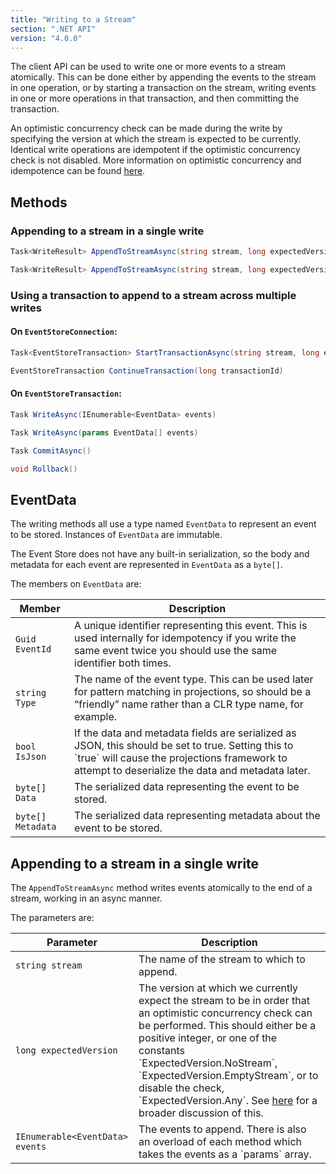 ```yaml
---
title: "Writing to a Stream"
section: ".NET API"
version: "4.0.0"
---
```


The client API can be used to write one or more events to a stream atomically. This can be done either by appending the events to the stream in one operation, or by starting a transaction on the stream, writing events in one or more operations in that transaction, and then committing the transaction.

An optimistic concurrency check can be made during the write by specifying the version at which the stream is expected to be currently. Identical write operations are idempotent if the optimistic concurrency check is not disabled. More information on optimistic concurrency and idempotence can be found [here](../optimistic-concurrency-and-idempotence).

## Methods

### Appending to a stream in a single write

```csharp
Task<WriteResult> AppendToStreamAsync(string stream, long expectedVersion, IEnumerable<EventData> events)
```

```csharp
Task<WriteResult> AppendToStreamAsync(string stream, long expectedVersion, params EventData[] events)
```

### Using a transaction to append to a stream across multiple writes

#### On `EventStoreConnection`:

```csharp
Task<EventStoreTransaction> StartTransactionAsync(string stream, long expectedVersion)
```

```csharp
EventStoreTransaction ContinueTransaction(long transactionId)
```

#### On `EventStoreTransaction`:

```csharp
Task WriteAsync(IEnumerable<EventData> events)
```

```csharp
Task WriteAsync(params EventData[] events)
```

```csharp
Task CommitAsync()
```

```csharp
void Rollback()
```

## EventData

The writing methods all use a type named `EventData` to represent an event to be stored. Instances of `EventData` are immutable.

The Event Store does not have any built-in serialization, so the body and metadata for each event are represented in `EventData` as a `byte[]`.

The members on `EventData` are:

<table>
    <thead>
        <tr>
            <th>Member</th>
            <th>Description</th>
        </tr>
    </thead>
    <tbody>
        <tr>
            <td><code>Guid EventId</code></td>
            <td>A unique identifier representing this event. This is used internally for idempotency if you write the same event twice you should use the same identifier both times.</td>
        </tr>
        <tr>
            <td><code>string Type</code></td>
            <td>The name of the event type. This can be used later for pattern matching in projections, so should be a “friendly” name rather than a CLR type name, for example.</code></td>
        </tr>
        <tr>
            <td><code>bool IsJson</code></td>
            <td>If the data and metadata fields are serialized as JSON, this should be set to true. Setting this to `true` will cause the projections framework to attempt to deserialize the data and metadata later.</td>
        </tr>
        <tr>
            <td><code>byte[] Data</code></td>
            <td>The serialized data representing the event to be stored.</td>
        </tr>
        <tr>
            <td><code>byte[] Metadata</code></td>
            <td>The serialized data representing metadata about the event to be stored.</td>
        </tr>
    </tbody>
</table>


## Appending to a stream in a single write

The `AppendToStreamAsync` method writes events atomically to the end of a stream, working in an async manner.

The parameters are:

<table>
    <thead>
        <tr>
            <th>Parameter</th>
            <th>Description</th>
        </tr>
    </thead>
    <tbody>
        <tr>
            <td><code>string stream</code></td>
            <td>The name of the stream to which to append.</td>
        </tr>
        <tr>
            <td><code>long expectedVersion</code></td>
            <td>The version at which we currently expect the stream to be in order that an optimistic concurrency check can be performed. This should either be a positive integer, or one of the constants `ExpectedVersion.NoStream`, `ExpectedVersion.EmptyStream`, or to disable the check, `ExpectedVersion.Any`. See <a href="../optimistic-concurrency-and-idempotence">here</a> for a broader discussion of this.</td>
        </tr>
        <tr>
            <td><code>IEnumerable&lt;EventData&gt; events</code></td>
            <td>The events to append. There is also an overload of each method which takes the events as a `params` array.</td>
        </tr>
    </tbody>
</table>
